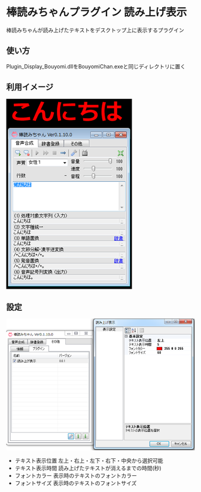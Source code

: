 # 棒読みちゃんプラグイン 読み上げ表示

棒読みちゃんが読み上げたテキストをデスクトップ上に表示するプラグイン

## 使い方

Plugin_Display_Bouyomi.dllをBouyomiChan.exeと同じディレクトリに置く

## 利用イメージ

![利用イメージ](https://raw.githubusercontent.com/natsumesou/Bouyomi_Display_Plugin/master/doc/bouyomi_demo.png "利用イメージ")

## 設定

![設定画面](https://raw.githubusercontent.com/natsumesou/Bouyomi_Display_Plugin/master/doc/bouyomi_setting.png "設定画面")

* テキスト表示位置 左上・右上・左下・右下・中央から選択可能
* テキスト表示時間 読み上げたテキストが消えるまでの時間(秒)
* フォントカラー 表示時のテキストのフォントカラー
* フォントサイズ 表示時のテキストのフォントサイズ
